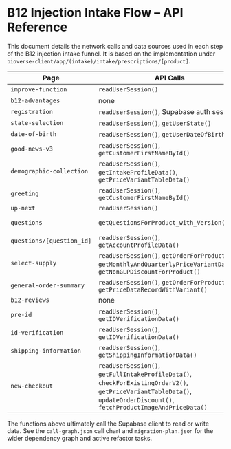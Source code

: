 # B12 Injection Intake Flow – API Reference

This document details the network calls and data sources used in each step of the B12 injection intake funnel. It is based on the implementation under `bioverse-client/app/(intake)/intake/prescriptions/[product]`.

| Page | API Calls | Databases/Tables | Analytics |
| --- | --- | --- | --- |
| `improve-function` | `readUserSession()` | `auth.sessions` via Supabase | – |
| `b12-advantages` | none | – | – |
| `registration` | `readUserSession()`, Supabase auth session | `auth.sessions` | – |
| `state-selection` | `readUserSession()`, `getUserState()` | `profiles.state` | – |
| `date-of-birth` | `readUserSession()`, `getUserDateOfBirth()` | `profiles.date_of_birth` | – |
| `good-news-v3` | `readUserSession()`, `getCustomerFirstNameById()` | `profiles.first_name` | – |
| `demographic-collection` | `readUserSession()`, `getIntakeProfileData()`, `getPriceVariantTableData()` | `profiles`, `product_variants` | – |
| `greeting` | `readUserSession()`, `getCustomerFirstNameById()` | `profiles.first_name` | – |
| `up-next` | `readUserSession()` | `auth.sessions` | – |
| `questions` | `getQuestionsForProduct_with_Version()` | RPC `get_questions_for_product_with_version` | – |
| `questions/[question_id]` | `readUserSession()`, `getAccountProfileData()` | `profiles` | – |
| `select-supply` | `readUserSession()`, `getOrderForProduct()`, `getMonthlyAndQuarterlyPriceVariantData()`, `getNonGLPDiscountForProduct()` | `orders`, `product_variants`, `discounts` | – |
| `general-order-summary` | `readUserSession()`, `getOrderForProduct()`, `getPriceDataRecordWithVariant()` | `orders`, `product_variants` | – |
| `b12-reviews` | none | – | – |
| `pre-id` | `readUserSession()`, `getIDVerificationData()` | `profiles.license_photo_url`, `profiles.selfie_photo_url` | – |
| `id-verification` | `readUserSession()`, `getIDVerificationData()` | `profiles` | – |
| `shipping-information` | `readUserSession()`, `getShippingInformationData()` | `profiles` | – |
| `new-checkout` | `readUserSession()`, `getFullIntakeProfileData()`, `checkForExistingOrderV2()`, `getPriceVariantTableData()`, `updateOrderDiscount()`, `fetchProductImageAndPriceData()` | `profiles`, `orders`, `product_variants`, `products`, `stripe_product_coupon_pairs` | `trackRudderstackEvent('ORDER_RECEIVED')` upon completion |

The functions above ultimately call the Supabase client to read or write data. See the `call-graph.json` call chart and `migration-plan.json` for the wider dependency graph and active refactor tasks.
